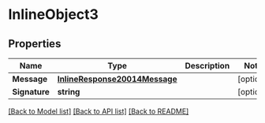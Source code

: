 # InlineObject3

## Properties

Name | Type | Description | Notes
------------ | ------------- | ------------- | -------------
**Message** | [**InlineResponse20014Message**](inline_response_200_14_message.md) |  | [optional] 
**Signature** | **string** |  | [optional] 

[[Back to Model list]](../README.md#documentation-for-models) [[Back to API list]](../README.md#documentation-for-api-endpoints) [[Back to README]](../README.md)



